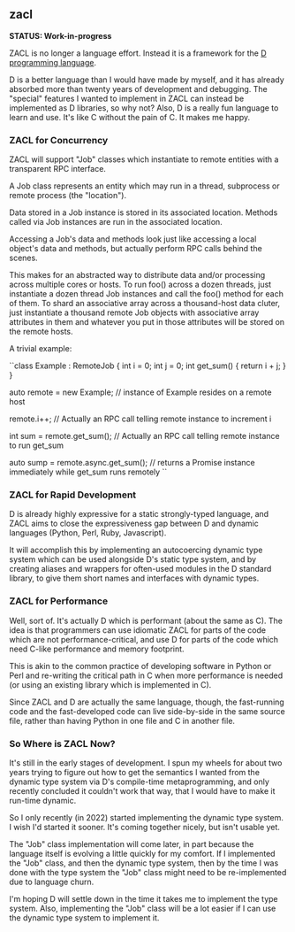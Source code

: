 ## zacl

**STATUS: Work-in-progress**

ZACL is no longer a language effort.  Instead it is a framework for the [D programming language](https://dlang.org/).

D is a better language than I would have made by myself, and it has already absorbed more than twenty years of development and debugging.  The "special" features I wanted to implement in ZACL can instead be implemented as D libraries, so why not?  Also, D is a really fun language to learn and use.  It's like C without the pain of C.  It makes me happy.

### ZACL for Concurrency

ZACL will support "Job" classes which instantiate to remote entities with a transparent RPC interface.

A Job class represents an entity which may run in a thread, subprocess or remote process (the "location").

Data stored in a Job instance is stored in its associated location.  Methods called via Job instances are run in the associated location.

Accessing a Job's data and methods look just like accessing a local object's data and methods, but actually perform RPC calls behind the scenes.

This makes for an abstracted way to distribute data and/or processing across multiple cores or hosts.  To run foo() across a dozen threads, just instantiate a dozen thread Job instances and call the foo() method for each of them.  To shard an associative array across a thousand-host data cluter, just instantiate a thousand remote Job objects with associative array attributes in them and whatever you put in those attributes will be stored on the remote hosts.

A trivial example:

``class Example : RemoteJob {
    int i = 0;
    int j = 0;
    int get_sum() { return i + j; }
}

auto remote = new Example;  // instance of Example resides on a remote host

remote.i++;  // Actually an RPC call telling remote instance to increment i

int sum = remote.get_sum();  // Actually an RPC call telling remote instance to run get_sum

auto sump = remote.async.get_sum();  // returns a Promise instance immediately while get_sum runs remotely
``

### ZACL for Rapid Development

D is already highly expressive for a static strongly-typed language, and ZACL aims to close the expressiveness gap between D and dynamic languages (Python, Perl, Ruby, Javascript).

It will accomplish this by implementing an autocoercing dynamic type system which can be used alongside D's static type system, and by creating aliases and wrappers for often-used modules in the D standard library, to give them short names and interfaces with dynamic types.

### ZACL for Performance

Well, sort of.  It's actually D which is performant (about the same as C).  The idea is that programmers can use idiomatic ZACL for parts of the code which are not performance-critical, and use D for parts of the code which need C-like performance and memory footprint.

This is akin to the common practice of developing software in Python or Perl and re-writing the critical path in C when more performance is needed (or using an existing library which is implemented in C).

Since ZACL and D are actually the same language, though, the fast-running code and the fast-developed code can live side-by-side in the same source file, rather than having Python in one file and C in another file.

### So Where is ZACL Now?

It's still in the early stages of development.  I spun my wheels for about two years trying to figure out how to get the semantics I wanted from the dynamic type system via D's compile-time metaprogramming, and only recently concluded it couldn't work that way, that I would have to make it run-time dynamic.

So I only recently (in 2022) started implementing the dynamic type system.  I wish I'd started it sooner.  It's coming together nicely, but isn't usable yet.

The "Job" class implementation will come later, in part because the language itself is evolving a little quickly for my comfort.  If I implemented the "Job" class, and then the dynamic type system, then by the time I was done with the type system the "Job" class might need to be re-implemented due to language churn.

I'm hoping D will settle down in the time it takes me to implement the type system.  Also, implementing the "Job" class will be a lot easier if I can use the dynamic type system to implement it.

